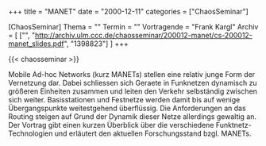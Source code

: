 +++
title = "MANET"
date = "2000-12-11"
categories = ["ChaosSeminar"]

[ChaosSeminar]
Thema = ""
Termin = ""
Vortragende = "Frank Kargl"
Archiv = [
	["", "http://archiv.ulm.ccc.de/chaosseminar/200012-manet/cs-200012-manet_slides.pdf", "1398823"]
	]
+++

{{< chaosseminar >}}

Mobile Ad-hoc Networks (kurz MANETs) stellen eine relativ junge Form der Vernetzung dar. Dabei schliessen sich Geraete in Funknetzen dynamisch zu größeren Einheiten zusammen und leiten den Verkehr selbständig zwischen sich weiter. Basisstationen und Festnetze werden damit bis auf wenige Übergangspunkte weitestgehend überflüssig. Die Anforderungen an das Routing steigen auf Grund der Dynamik dieser Netze allerdings gewaltig an. Der Vortrag gibt einen kurzen Überblick über die verschiedene Funktnetz-Technologien und erläutert den aktuellen Forschungsstand bzgl. MANETs.
